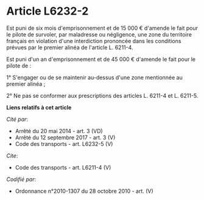 # Article L6232-2

Est puni de six mois d'emprisonnement et de 15 000 € d'amende le fait pour le pilote de survoler, par maladresse ou
négligence, une zone du territoire français en violation d'une interdiction prononcée dans les conditions prévues par le
premier alinéa de l'article L. 6211-4. 

Est puni d'un an d'emprisonnement et de 45 000 € d'amende le fait pour le pilote de : 

1° S'engager ou de se maintenir au-dessus d'une zone mentionnée au premier alinéa ; 

2° Ne pas se conformer aux prescriptions des articles L. 6211-4 et L. 6211-5.

**Liens relatifs à cet article**

_Cité par_:

  - Arrêté du 20 mai 2014 - art. 3 (VD)
  - Arrêté du 12 septembre 2017 - art. 3 (V)
  - Code des transports - art. L6232-5 (V)

_Cite_:

  - Code des transports - art. L6211-4 (V)

_Codifié par_:

  - Ordonnance n°2010-1307 du 28 octobre 2010 - art. (V)

